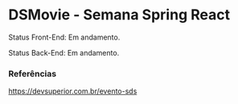 # DSMovie - Semana Spring React
Status Front-End: Em andamento.

Status Back-End: Em andamento.


### Referências
https://devsuperior.com.br/evento-sds
